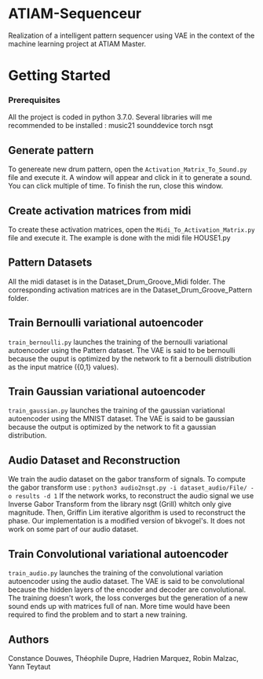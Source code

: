 # ATIAM-Sequenceur

Realization of a intelligent pattern sequencer using VAE in the context of the machine learning project at ATIAM Master.

# Getting Started

### Prerequisites
All the project is coded in python 3.7.0. Several libraries will me recommended to be installed : 
music21
sounddevice
torch
nsgt

## Generate pattern
To genereate new drum pattern, open the `Activation_Matrix_To_Sound.py` file and execute it. 
A window will appear and click in it to generate a sound. You can click multiple of time.
To finish the run, close this window. 

## Create activation matrices from midi
To create these activation matrices, open the `Midi_To_Activation_Matrix.py` file and execute it.
The example is done with the midi file HOUSE1.py

## Pattern Datasets
All the midi dataset is in the Dataset_Drum_Groove_Midi folder. 
The corresponding activation matrices are in the Dataset_Drum_Groove_Pattern folder.

## Train Bernoulli variational autoencoder

`train_bernoulli.py` launches the training of the bernoulli variational autoencoder using the Pattern dataset. The VAE is said to be bernoulli because the ouput is optimized by the network to fit a bernoulli distribution as the input matrice ({0,1} values). 

## Train Gaussian variational autoencoder

`train_gaussian.py` launches the training of the gaussian variational autoencoder using the MNIST dataset. The VAE is said to be gaussian because the output is optimized by the network to fit a gaussian distribution.

## Audio Dataset and Reconstruction
We train the audio dataset on the gabor transform of signals.
To compute the gabor transform use : `python3 audio2nsgt.py -i dataset_audio/File/ -o results -d 1`
If the network works, to reconstruct the audio signal we use Inverse Gabor Transform from the library nsgt (Grill) whitch only give magnitude. Then, Griffin Lim iterative algorithm is used to reconstruct the phase. Our implementation is a modified version of bkvogel's. It does not work on some part of our audio dataset.


## Train Convolutional variational autoencoder

`train_audio.py` launches the training of the convolutional variation autoencoder using the audio dataset. The VAE is said to be convolutional because the hidden layers of the encoder and decoder are convolutional. The training doesn't work, the loss converges but the generation of a new sound ends up with matrices full of nan. More time would have been required to find the problem and to start a new training.

## Authors
Constance Douwes, 
Théophile Dupre,
Hadrien Marquez,
Robin Malzac,
Yann Teytaut


